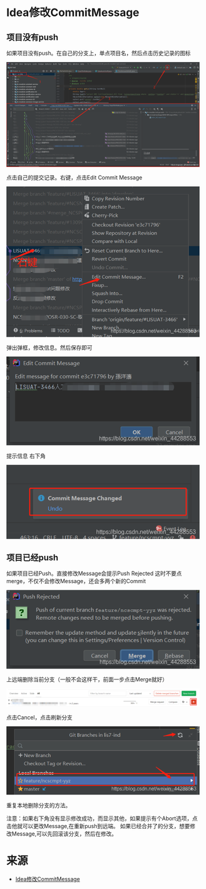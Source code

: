 # Idea修改CommitMessage

## 项目没有push

如果项目没有push。在自己的分支上，单点项目名，然后点击历史记录的图标

![](../images/2024/04/20240403102727.png)

点击自己的提交记录。右键，点击Edit Commit Message

![](../images/2024/04/20240403102742.png)

弹出弹框，修改信息。然后保存即可

![](../images/2024/04/20240403102754.png)

提示信息 右下角

![](../images/2024/04/20240403102804.png)

## 项目已经push

如果项目已经Push。直接修改Message会提示Push Rejected 这时不要点merge，不仅不会修改Message，还会多两个新的Commit

![](../images/2024/04/20240403102825.png)

上远端删除当前分支（一般不会这样干，前面一步点击Merge就好）

![](../images/2024/04/20240403102857.png)

点击Cancel，点击刷新分支

![](../images/2024/04/20240403102910.png)

重复本地删除分支的方法。

注意：如果右下角没有显示修改成功，而显示其他，如果提示有个Abort选项，点击他就可以更改Message,在重新push到远端。
如果已经合并了的分支，想要修改Message,可以先回滚该分支，然后在修改。


# 来源

- [Idea修改CommitMessage](https://blog.csdn.net/weixin_44288553/article/details/109227870)